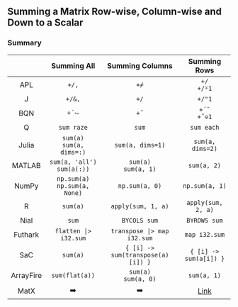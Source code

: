 ## Summing a Matrix Row-wise, Column-wise and Down to a Scalar

### Summary

||Summing All|Summing Columns|Summing Rows|
|:-:|:-:|:-:|:-:|
|APL|`+/,`|`+⌿`|`+/`<br>`+/⍤1`|
|J|`+/&,`|`+/`|`+/"1`|
|BQN|`+´⥊`|`+˝`|`+´˘`<br>`+˝⎉1`|
|Q|`sum raze`|`sum`|`sum each`|
|Julia|`sum(a)`<br>`sum(a, dims=:)`|`sum(a, dims=1)`|`sum(a, dims=2)`|
|MATLAB|`sum(a, 'all')`<br>`sum(a(:))`|`sum(a)`<br>`sum(a, 1)`|`sum(a, 2)`|
|NumPy|`np.sum(a)`<br>`np.sum(a, None)`|`np.sum(a, 0)`|`np.sum(a, 1)`|
|R|`sum(a)`|`apply(sum, 1, a)`|`apply(sum, 2, a)`|
|Nial|`sum`|`BYCOLS sum`|`BYROWS sum`|
|Futhark|`flatten \|> i32.sum`|`transpose \|> map i32.sum`|`map i32.sum`|
|SaC|`sum(a)`|`{ [i] -> sum(transpose(a)[i]) }`|`{ [i] -> sum(a[i]) }`|
|ArrayFire|`sum(flat(a))`|`sum(a)`<br>`sum(a, 0)`|`sum(a, 1)`|
|MatX|:arrow_right:|:arrow_right:|[Link](https://github.com/codereport/array-language-comparisons/blob/main/code/matx/matrix_summing.cu)|
